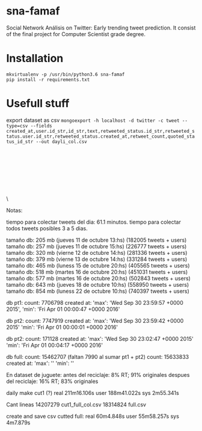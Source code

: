 # sna-famaf
Social Network Análisis on Twitter: Early trending tweet prediction. It consist of the final project for Computer Scientist grade degree.


# Installation

```
mkvirtualenv -p /usr/bin/python3.6 sna-famaf
pip install -r requirements.txt
```


# Usefull stuff

export dataset as csv
`mongoexport -h localhost -d twitter -c tweet --type=csv --fields created_at,user.id_str,id_str,text,retweeted_status.id_str,retweeted_status.user.id_str,retweeted_status.created_at,retweet_count,quoted_status_id_str --out dayli_col.csv`
\
\
\
\
\
\
\
\
\
\

Notas:


tiempo para colectar tweets del dia: 61.1 minutos.
tiempo para colectar todos tweets posibles 3 a 5 dias.

tamaño db: 205 mb (jueves 11 de octubre 13:hs) (182005 tweets + users)
tamaño db: 257 mb (jueves 11 de octubre 15:hs) (226777 tweets + users)
tamaño db: 320 mb (vierne 12 de octubre 14:hs) (281336 tweets + users)
tamaño db: 379 mb (vierne 13 de octubre 14:hs) (331284 tweets + users)
tamaño db: 465 mb (luness 15 de octubre 20:hs) (405565 tweets + users)
tamaño db: 518 mb (martes 16 de octubre 20:hs) (451031 tweets + users)
tamaño db: 577 mb (martes 16 de octubre 20:hs) (502843 tweets + users)
tamaño db: 643 mb (jueves 18 de octubre 10:hs) (558950 tweets + users)
tamaño db: 854 mb (luness 22 de octubre 10:hs) (740397 tweets + users)


db pt1:
count: 7706798
created at:
 'max': 'Wed Sep 30 23:59:57 +0000 2015',
 'min': 'Fri Apr 01 00:00:47 +0000 2016'


db pt2:
count: 7747919
created at:
 'max': 'Wed Sep 30 23:59:42 +0000 2015'
 'min': 'Fri Apr 01 00:00:01 +0000 2016'

db pt2: 
count: 171128
created at:
 'max': 'Wed Sep 30 23:02:47 +0000 2015'
 'min': 'Fri Apr 01 00:04:17 +0000 2016'


db full:
count:  15462707  (faltan 7990 al sumar pt1 + pt2) 
count:  15633833
created at:
 'max': ''
 'min': ''



En dataset de juguete:
    antes del reciclaje:
    8% RT; 91% originales
    despues del reciclaje:
    16% RT; 83% originales


daily make cut1 (?)
real	211m16.106s
user	188m41.022s
sys	2m55.341s


Cant lineas 
14207279 cut1_full_col.csv
18314824 full.csv


create and save csv cutted full:
real	60m4.848s
user	55m58.257s
sys	4m7.879s
